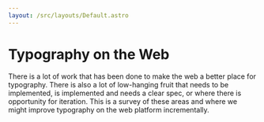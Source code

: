 ```yaml
---
layout: /src/layouts/Default.astro
---
```


<!-- @format -->

# Typography on the Web

There is a lot of work that has been done to make the web a better place for typography. There is also a lot of low-hanging fruit that needs to be implemented, is implemented and needs a clear spec, or where there is opportunity for iteration. This is a survey of these areas and where we might improve typography on the web platform incrementally.
